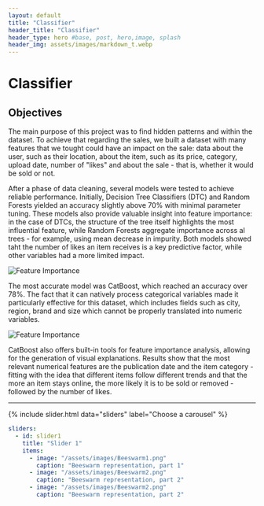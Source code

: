 ```yaml
---
layout: default
title: "Classifier"
header_title: "Classifier"
header_type: hero #base, post, hero,image, splash
header_img: assets/images/markdown_t.webp
---
```


# Classifier
## Objectives

The main purpose of this project was to find hidden patterns and within the dataset. To achieve that regarding the sales, we built a dataset with many features that we tought could have an impact on the sale: data about the user, such as their location, about the item, such as its price, category, upload date, number of "likes" and about the sale - that is, whether it would be sold or not.

After a phase of data cleaning, several models were tested to achieve reliable performance. Initially, Decision Tree Classifiers (DTC) and Random Forests yielded an accuracy slightly above 70% with minimal parameter tuning. These models also provide valuable insight into feature importance: in the case of DTCs, the structure of the tree itself highlights the most influential feature, while Random Forests aggregate importance across al trees - for example, using mean decrease in impurity. 
Both models showed taht the number of likes an item receives is a key predictive factor, while other variables had a more limited impact. 

![Feature Importance](/assets/images/Feature_Importance_RF.png)

The most accurate model was CatBoost, which reached an accuracy over 78%. The fact that it can natively process categorical variables made it particularly effective for this dataset, which includes fields such as city, region, brand and size which cannot be properly translated into numeric variables. 

![Feature Importance](/assets/images/Feature_Importance_CatBoost.png)

CatBoost also offers built-in tools for feature importance analysis, allowing for the generation of visual explanations. Results show that the most relevant numerical features are the publication date and the item category - fitting with the idea that different items follow different trends and that the more an item stays online, the more likely it is to be sold or removed - followed by the number of likes.


---

{% include slider.html data="sliders" label="Choose a carousel" %}



```yaml 
sliders:
  - id: slider1
    title: "Slider 1"
    items:
      - image: "/assets/images/Beeswarm1.png"
        caption: "Beeswarm representation, part 1"
      - image: "/assets/images/Beeswarm2.png"
        caption: "Beeswarm representation, part 2"
      - image: "/assets/images/Beeswarm2.png"
        caption: "Beeswarm representation, part 2"
```